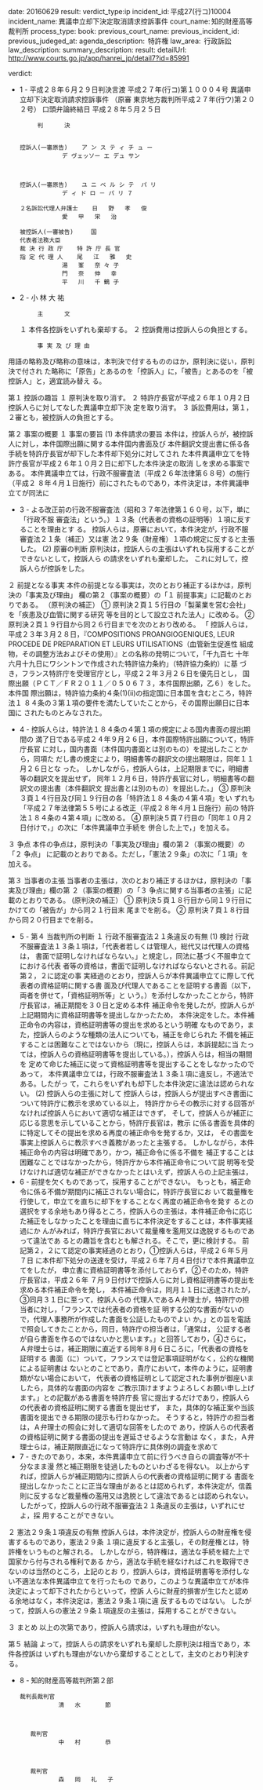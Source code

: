 
date: 20160629
result: 
verdict_type:ip
incident_id: 平成27(行コ)10004
incident_name: 異議申立却下決定取消請求控訴事件
court_name: 知的財産高等裁判所
process_type:
book: 
previous_court_name:
previous_incident_id:
previous_judeged_at:
agenda_description:  特許権
law_area:  行政訴訟
law_description: 
summary_description: 
result: 
detailUrl: http://www.courts.go.jp/app/hanrei_jp/detail7?id=85991

verdict:

 - 1 - 
平成２８年６月２９日判決言渡 
平成２７年(行コ)第１０００４号 異議申立却下決定取消請求控訴事件 
（原審 東京地方裁判所平成２７年(行ウ)第２０２号） 
口頭弁論終結日 平成２８年５月２５日 
 
            判      決 
   
   
       控訴人(一審原告)    ア ン ス テ ィ チ ュ ー 
                   デ ヴェッソー エ デュ サン 
        
   
   
       控訴人(一審原告)    ユ ニ ベ ル シ テ  パ リ 
                   デ ィ ド ロ － パ リ ７ 
        
       ２名訴訟代理人弁護士    日   野   孝   俊 
                   愛   甲   栄   治 
   
       被控訴人(一審被告)     国 
       代表者法務大臣     
       裁 決 行 政 庁    特 許 庁 長 官 
       指 定 代 理 人    尾   江   雅   史 
                   湯   峯   奈 々 子 
                   門   奈   伸   幸 
                   平   川   千 鶴 子 
 - 2 - 
                   小   林   大   祐 
 
            主      文 
     １ 本件各控訴をいずれも棄却する。 
     ２ 控訴費用は控訴人らの負担とする。 
 
            事 実 及 び 理 由 
 用語の略称及び略称の意味は，本判決で付するもののほか，原判決に従い，原判決で付され
た略称に「原告」とあるのを「控訴人」に，「被告」とあるのを「被控訴人」と，適宜読み替え
る。 
 
第１ 控訴の趣旨 
 １ 原判決を取り消す。 
 ２ 特許庁長官が平成２６年１０月２日控訴人らに対してなした異議申立却下決
定を取り消す。 
 ３ 訴訟費用は，第１，２審とも，被控訴人の負担とする。 
 
第２ 事案の概要 
 １ 事案の要旨 
  (1)  本件請求の要旨 
 本件は，控訴人らが，被控訴人に対し，本件国際出願に関する本件国内書面及び
本件翻訳文提出書に係る各手続を特許庁長官が却下した本件却下処分に対してされ
た本件異議申立てを特許庁長官が平成２６年１０月２日に却下した本件決定の取消
しを求める事案である。 
 本件異議申立ては，行政不服審査法（平成２６年法律第６８号）の施行（平成２
８年４月１日施行）前にされたものであり，本件決定は，本件異議申立てが同法に
 - 3 - 
よる改正前の行政不服審査法（昭和３７年法律第１６０号，以下，単に「行政不服
審査法」という。）１３条（代表者の資格の証明等）１項に反することを理由とす
る。 
 控訴人らは，原審において，本件決定が，行政不服審査法２１条（補正）又は憲
法２９条（財産権）１項の規定に反すると主張した。 
  (2)  原審の判断 
 原判決は，控訴人らの主張はいずれも採用することができないとして，控訴人ら
の請求をいずれも棄却した。 
 これに対して，控訴人らが控訴をした。 
 
 ２ 前提となる事実 
 本件の前提となる事実は，次のとおり補正するほかは，原判決の「事実及び理由」
欄の第２（事案の概要）の「１ 前提事実」に記載のとおりである。 
 （原判決の補正） 
 ① 原判決２頁１５行目の「製薬業を営む会社」を「疾患及び血管に関する研究
等を目的として設立された法人」に改める。 
 ② 原判決２頁１９行目から同２６行目までを次のとおり改める。 
 「 控訴人らは，平成２３年３月２８日，『COMPOSITIONS PROANGIOGENIQUES, 
LEUR PROCEDE DE PREPARATION ET LEURS UTILISATIONS（血管新生促進性
組成物，その調整方法およびその使用）』との名称の発明について，「千九百七
十年六月十九日にワシントンで作成された特許協力条約」（特許協力条約）に基
づき，フランス特許庁を受理官庁とし，平成２２年３月２６日を優先日とし，
国際出願（ＰＣＴ／ＦＲ２０１１／０５０６７３，本件国際出願，乙６）をした。本件国
際出願は，特許協力条約４条(1)(ⅱ)の指定国に日本国を含むところ，特許法１
８４条の３第１項の要件を満たしていたことから，その国際出願日に日本国に
されたものとみなされた。 
 - 4 - 
   控訴人らは，特許法１８４条の４第１項の規定による国内書面の提出期間の
満了日である平成２４年９月２６日，本件国際特許出願について，特許庁長官
に対し，国内書面（本件国内書面とは別のもの）を提出したことから，同項た
だし書の規定により，明細書等の翻訳文の提出期限は，同年１１月２６日とな
った。 
   しかしながら，控訴人らは，上記期限までに，明細書等の翻訳文を提出せず，
同年１２月６日，特許庁長官に対し，明細書等の翻訳文の提出書（本件翻訳文
提出書とは別のもの）を提出した。」 
 ③ 原判決３頁１４行目及び同１９行目の各「特許法１８４条の４第４項」をい
ずれも「平成２７年法律第５５号による改正（平成２８年４月１日施行）前の
特許法１８４条の４第４項」に改める。 
 ④ 原判決５頁７行目の「同年１０月２日付けで，」の次に「本件異議申立手続を
併合した上で，」を加える。 
 
 ３ 争点 
 本件の争点は，原判決の「事実及び理由」欄の第２（事案の概要）の「２ 争点」
に記載のとおりである。ただし，「憲法２９条」の次に「１項」を加える。 
 
第３ 当事者の主張 
 当事者の主張は，次のとおり補正するほかは，原判決の「事実及び理由」欄の第
２（事案の概要）の「３ 争点に関する当事者の主張」に記載のとおりである。 
 (原判決の補正） 
 ① 原判決５頁１８行目から同１９行目にかけての「被告が」から同２１行目末
尾までを削る。 
 ② 原判決７頁１８行目から同２０行目までを削る。 
 
 - 5 - 
第４ 当裁判所の判断 
 １ 行政不服審査法２１条違反の有無 
  (1) 検討 
 行政不服審査法１３条１項は，「代表者若しくは管理人，総代又は代理人の資格は，
書面で証明しなければならない。」と規定し，同法に基づく不服申立てにおける代表
者等の資格は，書面で証明しなければならないとされる。前記第２，２に認定の事
実経過のとおり，控訴人らが本件異議申立てに際して代表者の資格証明に関する書
面及び代理人であることを証明する書面（以下，両者を併せて，「資格証明所等」と
いう。）を添付しなかったことから，特許庁長官は，補正期間を３０日と定める本件
補正命令を発したが，控訴人らが上記期間内に資格証明書等を提出しなかったため，
本件決定をした。本件補正命令の内容は，資格証明書等の提出を求めるという明確
なものであり，また，控訴人らのような種類の法人についても，補正を命じられた
不備を補正することは困難なことではないから（現に，控訴人らは，本訴提起に当
たっては，控訴人らの資格証明書等を提出している。），控訴人らは，相当の期間を
定めて命じた補正に従って資格証明書等を提出することをしなかったのであって，
本件異議申立ては，行政不服審査法１３条１項に違反し，不適法である。したがっ
て，これらをいずれも却下した本件決定に違法は認められない。 
  (2) 控訴人らの主張に対して 
 控訴人らは，控訴人らが提出すべき書面について特許庁に教示を求めている以上，
特許庁からその教示に対する回答がなければ控訴人らにおいて適切な補正はできず，
そして，控訴人らが補正に応じる意思を示していることから，特許庁長官は，教示
に係る書面を具体的に特定してその提出を求める再度の補正命令を発するか，又は，
その書面を事実上控訴人らに教示すべき義務があったと主張する。 
 しかしながら，本件補正命令の内容は明確であり，かつ，補正命令に係る不備を
補正することは困難なことではなかったから，特許庁から本件補正命令について説
明等を受けなければ適切な補正ができなかったとはいえず，控訴人らの上記主張は，
 - 6 - 
前提を欠くものであって，採用することができない。 
 もっとも，補正命令に係る不備が期間内に補正されない場合に，特許庁長官にお
いて裁量権を行使して，申立てを直ちに却下をすることなく再度の補正命令を発す
るとの選択をする余地もあり得るところ，控訴人らの主張は，本件補正命令に応じ
た補正をしなかったことを理由に直ちに本件決定をすることは，本件事実経過にか
んがみれば，特許庁長官において裁量権を濫用又は逸脱するものであって違法であ
るとの趣旨を含むとも解される。そこで，更に検討する。 
 前記第２，２にて認定の事実経過のとおり，①控訴人らは，平成２６年５月７日
に本件却下処分の送達を受け，平成２６年７月４日付けで本件異議申立てをしたが，
申立書に資格証明書等を添付しておらず，②そのため，特許庁長官は，平成２６年
７月９日付けで控訴人らに対し資格証明書等の提出を求める本件補正命令を発し，
本件補正命令は，同月１１日に送達されたが，③同月３１日に至って，控訴人らの
代理人であるＡ弁理士が，特許庁の担当者に対し，「フランスでは代表者の資格を証
明する公的な書面がないので，代理人事務所が作成した書面を公証したものでよい
か。」との旨を電話で照会してきたことから，同日，特許庁の担当者は，「通常は，
公証する者が自ら書面を作るのではないかと思います。」と回答しており，④さらに，
Ａ弁理士らは，補正期限に直近する同年８月６日ころに，「代表者の資格を証明する
書面（に）ついて，フランスでは登記事項証明がなく，公的な機関による証明書は
ないとのことであり，貴庁において，本件のように，証明書類がない場合において，
代表者の資格証明として認定された事例が御座いましたら，具体的な書面の内容を
ご教示頂けますようよろしくお願い申し上げます。」との記載がある書面を特許庁長
官に提出するだけであり，控訴人らの代表者の資格証明に関する書面を提出せず，
また，具体的な補正案や当該書面を提出できる期限の提示も行わなかった。 
 そうすると，特許庁の担当者は，Ａ弁理士の照会に対して適切な回答をしたので
あり，控訴人らの代表者の資格証明に関する書面の提出を遅延させるような言動は
なく，また，Ａ弁理士らは，補正期限直近になって特許庁に具体例の調査を求めて
 - 7 - 
きたのであり，本来，本件異議申立て前に行うべき自らの調査等が不十分なまま漫
然と補正期限を徒過したものといわざるを得ない。 
 以上からすれば，控訴人らが補正期間内に控訴人らの代表者の資格証明に関する
書面を提出しなかったことに正当な理由があるとは認められず，本件決定が，信義
則に反するなど裁量権の濫用又は逸脱として違法であるとは認められない。 
 したがって，控訴人らの行政不服審査法２１条違反の主張は，いずれにせよ，採
用することができない。 
 
 ２ 憲法２９条１項違反の有無 
 控訴人らは，本件決定が，控訴人らの財産権を侵害するものであり，憲法２９条
１項に違反すると主張し，その財産権とは，特許権をいうものと解される。 
 しかしながら，特許権は，適法な手続を経た上で国家から付与される権利である
から，適法な手続を経なければこれを取得できないのは当然のところ，上記のとお
り，控訴人らは，資格証明書等を添付しない不適法な本件異議申立てを行ったもの
であり，このような異議申立てが本件決定によって却下されたからといって，控訴
人らに財産的損害が生じたと認める余地はなく，本件決定は，憲法２９条１項に違
反するものではない。 
  したがって，控訴人らの憲法２９条１項違反の主張は，採用することができない。 
 
 ３ まとめ 
 以上の次第であり，控訴人ら請求は，いずれも理由がない。 
 
第５ 結論 
 よって，控訴人らの請求をいずれも棄却した原判決は相当であり，本件各控訴は
いずれも理由がないから棄却することとして，主文のとおり判決する。 
 
 - 8 - 
    知的財産高等裁判所第２部 
 
 
 
       裁判長裁判官                       
                  清   水       節 
 
 
 
          裁判官                       
                  中   村       恭 
 
 
 
          裁判官                       
                  森   岡   礼   子 

                    